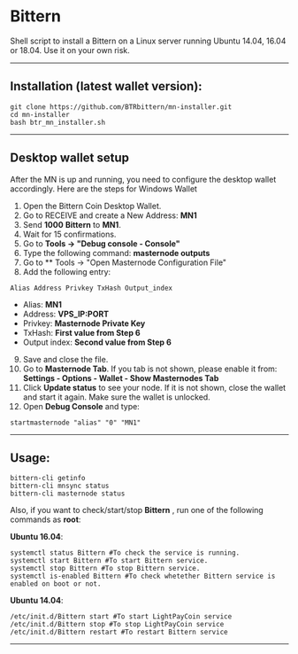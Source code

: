 # Bittern
Shell script to install a Bittern on a Linux server running Ubuntu 14.04, 16.04 or 18.04. Use it on your own risk.

***
## Installation (latest wallet version):
```
git clone https://github.com/BTRbittern/mn-installer.git
cd mn-installer
bash btr_mn_installer.sh

```
***
## Desktop wallet setup

After the MN is up and running, you need to configure the desktop wallet accordingly. Here are the steps for Windows Wallet
1. Open the Bittern Coin Desktop Wallet.
2. Go to RECEIVE and create a New Address: **MN1**
3. Send **1000** **Bittern** to **MN1**.
4. Wait for 15 confirmations.
5. Go to **Tools -> "Debug console - Console"**
6. Type the following command: **masternode outputs**
7. Go to  ** Tools -> "Open Masternode Configuration File"
8. Add the following entry:
```
Alias Address Privkey TxHash Output_index
```
* Alias: **MN1**
* Address: **VPS_IP:PORT**
* Privkey: **Masternode Private Key**
* TxHash: **First value from Step 6**
* Output index:  **Second value from Step 6**
9. Save and close the file.
10. Go to **Masternode Tab**. If you tab is not shown, please enable it from: **Settings - Options - Wallet - Show Masternodes Tab**
11. Click **Update status** to see your node. If it is not shown, close the wallet and start it again. Make sure the wallet is unlocked.
12. Open **Debug Console** and type:
```
startmasternode "alias" "0" "MN1"
```
***

## Usage:
```
bittern-cli getinfo
bittern-cli mnsync status
bittern-cli masternode status
```
Also, if you want to check/start/stop **Bittern** , run one of the following commands as **root**:

**Ubuntu 16.04**:
```
systemctl status Bittern #To check the service is running.
systemctl start Bittern #To start Bittern service.
systemctl stop Bittern #To stop Bittern service.
systemctl is-enabled Bittern #To check whetether Bittern service is enabled on boot or not.
```
**Ubuntu 14.04**:  
```
/etc/init.d/Bittern start #To start LightPayCoin service
/etc/init.d/Bittern stop #To stop LightPayCoin service
/etc/init.d/Bittern restart #To restart Bittern service
```
***

